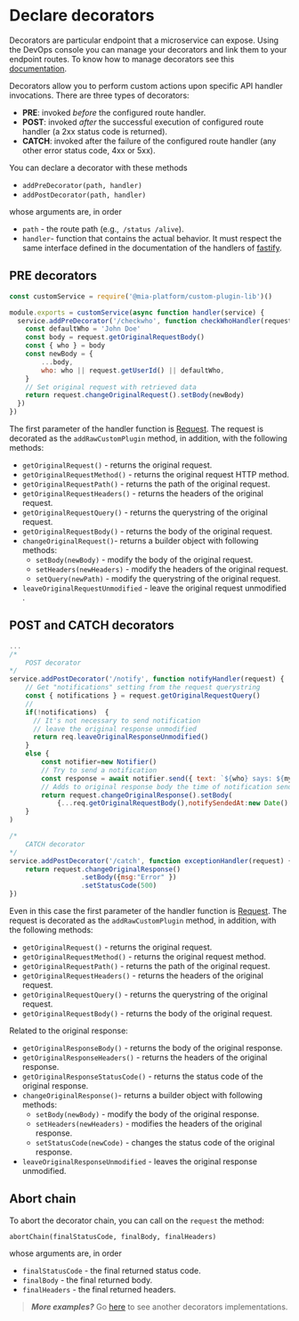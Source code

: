 # Declare decorators

Decorators are particular endpoint that a microservice can expose. Using the DevOps console you can manage your decorators and link them to your endpoint routes.  To know how to manage decorators see this [documentation](https://docs.mia-platform.eu/development_suite/api-console/api-design/decorators/).

Decorators allow you to perform custom actions upon specific API handler invocations. There are three types of decorators:

 * **PRE**: invoked *before* the configured route handler.
 * **POST**: invoked *after* the successful execution of configured route handler (a 2xx status code is returned).
 * **CATCH**: invoked after the failure of the configured route handler (any other error status code, 4xx or 5xx).

You can declare a decorator with these methods
*  ```addPreDecorator(path, handler)```
*  ```addPostDecorator(path, handler)```

whose arguments are, in order

* `path` - the route path (e.g.,` /status /alive`).
* `handler`- function that contains the actual behavior. It must respect the same interface defined in the
documentation of the handlers of [fastify](https://www.fastify.io/docs/latest/Routes/#routes-config).

## PRE decorators
```js
const customService = require('@mia-platform/custom-plugin-lib')()

module.exports = customService(async function handler(service) {
  service.addPreDecorator('/checkwho', function checkWhoHandler(request) {
    const defaultWho = 'John Doe'
    const body = request.getOriginalRequestBody()
    const { who } = body
    const newBody = {
        ...body,
        who: who || request.getUserId() || defaultWho,
    }
    // Set original request with retrieved data
    return request.changeOriginalRequest().setBody(newBody)
  })
}) 
```

The first parameter of the handler function is [Request](https://www.fastify.io/docs/latest/Request/). The request is decorated as the `addRawCustomPlugin` method, in addition, with the following methods:
* `getOriginalRequest()` - returns the original request.
* `getOriginalRequestMethod()` - returns the original request HTTP method.
* `getOriginalRequestPath()` - returns the path of the original request.
* `getOriginalRequestHeaders()` - returns the headers of the original request.
* `getOriginalRequestQuery()` - returns the querystring of the original request.
* `getOriginalRequestBody()` - returns the body of the original request.
* `changeOriginalRequest()`- returns a builder object with following methods: 
    * `setBody(newBody)` - modify the body of the original request.
    * `setHeaders(newHeaders)` - modify the headers of the original request.
    * `setQuery(newPath)` - modify the querystring of the original request.
* `leaveOriginalRequestUnmodified` - leave the original request unmodified .

## POST and CATCH decorators

```js
...
/*
    POST decorator
*/
service.addPostDecorator('/notify', function notifyHandler(request) {
    // Get "notifications" setting from the request querystring
    const { notifications } = request.getOriginalRequestQuery()
    //
    if(!notifications)  {
      // It's not necessary to send notification
      // leave the original response unmodified
      return req.leaveOriginalResponseUnmodified()
    }
    else {
        const notifier=new Notifier()
        // Try to send a notification
        const response = await notifier.send({ text: `${who} says: ${mymsg}`})
        // Adds to original response body the time of notification send
        return request.changeOriginalResponse().setBody(
            {...req.getOriginalRequestBody(),notifySendedAt:new Date() })
    }
) 

/*
    CATCH decorator
*/
service.addPostDecorator('/catch', function exceptionHandler(request) {
    return request.changeOriginalResponse()
                  .setBody({msg:"Error" })
                  .setStatusCode(500)
}) 
```

Even in this case the first parameter of the handler function is [Request](https://www.fastify.io/docs/latest/Request/). The request is decorated as the `addRawCustomPlugin` method, in addition, with the following methods:
* `getOriginalRequest()` - returns the original request.
*  `getOriginalRequestMethod()` - returns the original request method.
*  `getOriginalRequestPath()` - returns the path of the original request.
*  `getOriginalRequestHeaders()` - returns the headers of the original request.
*  `getOriginalRequestQuery()` - returns the querystring of the original request.
*  `getOriginalRequestBody()` - returns the body of the original request.

Related to the original response:

* `getOriginalResponseBody()` - returns the body of the original response.
* `getOriginalResponseHeaders()` - returns the headers of the original response.
* `getOriginalResponseStatusCode()` - returns the status code of the original response.
* `changeOriginalResponse()`- returns a builder object with following methods: 
    * `setBody(newBody)` - modify the body of the original response.
    * `setHeaders(newHeaders)` - modifies the headers of the original response.
    * `setStatusCode(newCode)` - changes the status code of the original response.
* `leaveOriginalResponseUnmodified` - leaves the original response unmodified.

## Abort chain
To abort the decorator chain, you can call on the `request` the method:

 `abortChain(finalStatusCode, finalBody, finalHeaders)`

 whose arguments are, in order

* `finalStatusCode` - the final returned status code.
* `finalBody` - the final returned body.
* `finalHeaders` - the final returned headers.


> **_More examples?_** Go [here](../examples/advanced/index.js) to see another decorators implementations.